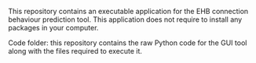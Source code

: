 This repository contains an executable application for the EHB connection behaviour prediction tool. This application does not require to install any packages in your computer. 

Code folder:
this repository contains the raw Python code for the GUI tool along with the files required to execute it.

